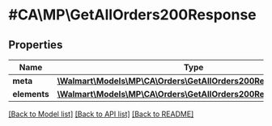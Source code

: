 # #CA\MP\GetAllOrders200Response

## Properties

Name | Type | Description | Notes
------------ | ------------- | ------------- | -------------
**meta** | [**\Walmart\Models\MP\CA\Orders\GetAllOrders200ResponseMeta**](GetAllOrders200ResponseMeta.md) |  |
**elements** | [**\Walmart\Models\MP\CA\Orders\GetAllOrders200ResponseElements**](GetAllOrders200ResponseElements.md) |  |


[[Back to Model list]](../) [[Back to API list]](../../Api/CA/MP) [[Back to README]](../../README.md)
